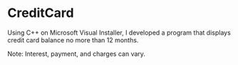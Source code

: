 # CreditCard
Using C++ on Microsoft Visual Installer, I developed a program that displays credit card balance no more than 12 months.

Note: Interest, payment, and charges can vary.

